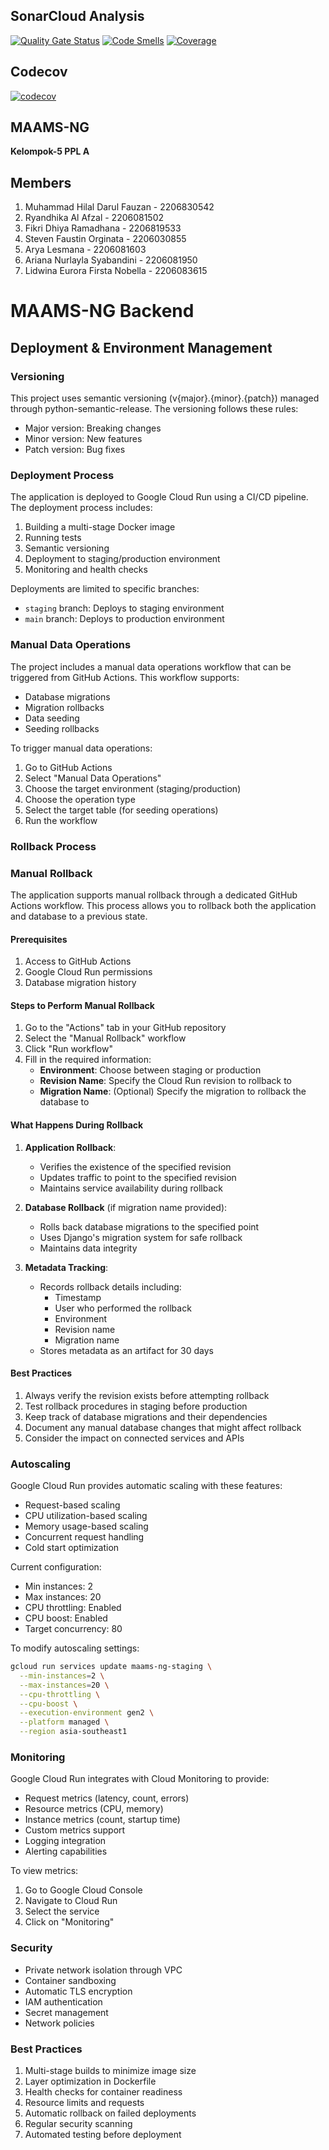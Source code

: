 ## SonarCloud Analysis

[![Quality Gate Status](https://sonarcloud.io/api/project_badges/measure?project=Kelompok-5-PPL-A_MAAMS-NG-BE&metric=alert_status)](https://sonarcloud.io/summary/new_code?id=Kelompok-5-PPL-A_MAAMS-NG-BE)
[![Code Smells](https://sonarcloud.io/api/project_badges/measure?project=Kelompok-5-PPL-A_MAAMS-NG-BE&metric=code_smells)](https://sonarcloud.io/summary/new_code?id=Kelompok-5-PPL-A_MAAMS-NG-BE)
[![Coverage](https://sonarcloud.io/api/project_badges/measure?project=Kelompok-5-PPL-A_MAAMS-NG-BE&metric=coverage)](https://sonarcloud.io/summary/new_code?id=Kelompok-5-PPL-A_MAAMS-NG-BE)


## Codecov

[![codecov](https://codecov.io/gh/Kelompok-5-PPL-A/MAAMS-NG-BE/branch/ci-cd/graph/badge.svg?token=55GK61BZGJ)](https://codecov.io/gh/Kelompok-5-PPL-A/MAAMS-NG-BE)

## MAAMS-NG

**Kelompok-5 PPL A**

## Members

1. Muhammad Hilal Darul Fauzan - 2206830542
2. Ryandhika Al Afzal - 2206081502 
3. Fikri Dhiya Ramadhana - 2206819533
4. Steven Faustin Orginata - 2206030855
5. Arya Lesmana - 2206081603
6. Ariana Nurlayla Syabandini - 2206081950
7. Lidwina Eurora Firsta Nobella - 2206083615

# MAAMS-NG Backend

## Deployment & Environment Management

### Versioning
This project uses semantic versioning (v{major}.{minor}.{patch}) managed through python-semantic-release. The versioning follows these rules:
- Major version: Breaking changes
- Minor version: New features
- Patch version: Bug fixes

### Deployment Process
The application is deployed to Google Cloud Run using a CI/CD pipeline. The deployment process includes:
1. Building a multi-stage Docker image
2. Running tests
3. Semantic versioning
4. Deployment to staging/production environment
5. Monitoring and health checks

Deployments are limited to specific branches:
- `staging` branch: Deploys to staging environment
- `main` branch: Deploys to production environment

### Manual Data Operations
The project includes a manual data operations workflow that can be triggered from GitHub Actions. This workflow supports:
- Database migrations
- Migration rollbacks
- Data seeding
- Seeding rollbacks

To trigger manual data operations:
1. Go to GitHub Actions
2. Select "Manual Data Operations"
3. Choose the target environment (staging/production)
4. Choose the operation type
5. Select the target table (for seeding operations)
6. Run the workflow

### Rollback Process

### Manual Rollback

The application supports manual rollback through a dedicated GitHub Actions workflow. This process allows you to rollback both the application and database to a previous state.

#### Prerequisites

1. Access to GitHub Actions
2. Google Cloud Run permissions
3. Database migration history

#### Steps to Perform Manual Rollback

1. Go to the "Actions" tab in your GitHub repository
2. Select the "Manual Rollback" workflow
3. Click "Run workflow"
4. Fill in the required information:
   - **Environment**: Choose between staging or production
   - **Revision Name**: Specify the Cloud Run revision to rollback to
   - **Migration Name**: (Optional) Specify the migration to rollback the database to

#### What Happens During Rollback

1. **Application Rollback**:
   - Verifies the existence of the specified revision
   - Updates traffic to point to the specified revision
   - Maintains service availability during rollback

2. **Database Rollback** (if migration name provided):
   - Rolls back database migrations to the specified point
   - Uses Django's migration system for safe rollback
   - Maintains data integrity

3. **Metadata Tracking**:
   - Records rollback details including:
     - Timestamp
     - User who performed the rollback
     - Environment
     - Revision name
     - Migration name
   - Stores metadata as an artifact for 30 days

#### Best Practices

1. Always verify the revision exists before attempting rollback
2. Test rollback procedures in staging before production
3. Keep track of database migrations and their dependencies
4. Document any manual database changes that might affect rollback
5. Consider the impact on connected services and APIs

### Autoscaling
Google Cloud Run provides automatic scaling with these features:
- Request-based scaling
- CPU utilization-based scaling
- Memory usage-based scaling
- Concurrent request handling
- Cold start optimization

Current configuration:
- Min instances: 2
- Max instances: 20
- CPU throttling: Enabled
- CPU boost: Enabled
- Target concurrency: 80

To modify autoscaling settings:
```bash
gcloud run services update maams-ng-staging \
  --min-instances=2 \
  --max-instances=20 \
  --cpu-throttling \
  --cpu-boost \
  --execution-environment gen2 \
  --platform managed \
  --region asia-southeast1
```

### Monitoring
Google Cloud Run integrates with Cloud Monitoring to provide:
- Request metrics (latency, count, errors)
- Resource metrics (CPU, memory)
- Instance metrics (count, startup time)
- Custom metrics support
- Logging integration
- Alerting capabilities

To view metrics:
1. Go to Google Cloud Console
2. Navigate to Cloud Run
3. Select the service
4. Click on "Monitoring"

### Security
- Private network isolation through VPC
- Container sandboxing
- Automatic TLS encryption
- IAM authentication
- Secret management
- Network policies

### Best Practices
1. Multi-stage builds to minimize image size
2. Layer optimization in Dockerfile
3. Health checks for container readiness
4. Resource limits and requests
5. Automatic rollback on failed deployments
6. Regular security scanning
7. Automated testing before deployment